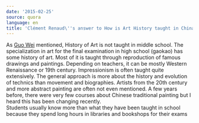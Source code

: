 ```yaml
---
date: '2015-02-25'
source: quora
language: en
title: 'Clément Renaud\''s answer to How is Art History taught in China? - Quora'
---
```


As [Guo Wei](http://quora.com/profile/Guo-Wei-6) mentioned, History of
Art is not taught in middle school. The specialization in art for the
final examination in high school (gaokao) has some history of art. Most
of it is taught through reproduction of famous drawings and paintings.
Depending on teachers, it can be mostly Western Renaissance or 19th
century. Impressionism is often taught quite extensively. The general
approach is more about the history and evolution of technics than
movement and biographies. Artists from the 20th century and more
abstract painting are often not even mentioned. A few years before,
there were very few courses about Chinese traditional painting but I
heard this has been changing recently.\
Students usually know more than what they have been taught in school
because they spend long hours in libraries and bookshops for their exams
